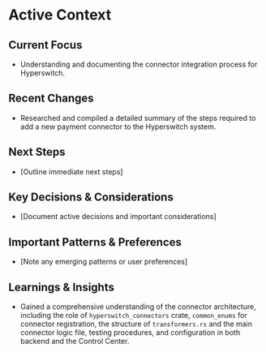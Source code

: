 # Active Context

## Current Focus

- Understanding and documenting the connector integration process for Hyperswitch.

## Recent Changes

- Researched and compiled a detailed summary of the steps required to add a new payment connector to the Hyperswitch system.

## Next Steps

- [Outline immediate next steps]

## Key Decisions & Considerations

- [Document active decisions and important considerations]

## Important Patterns & Preferences

- [Note any emerging patterns or user preferences]

## Learnings & Insights

- Gained a comprehensive understanding of the connector architecture, including the role of `hyperswitch_connectors` crate, `common_enums` for connector registration, the structure of `transformers.rs` and the main connector logic file, testing procedures, and configuration in both backend and the Control Center.
